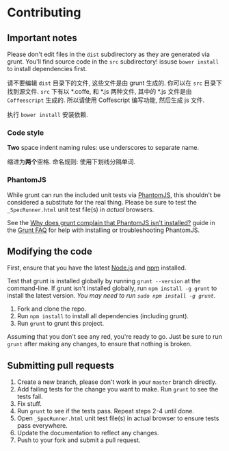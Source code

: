 # Contributing

## Important notes

Please don't edit files in the `dist` subdirectory as they are generated via grunt. You'll find source code in the `src` subdirectory!
issuse `bower install` to install dependencies first.

请不要编辑 `dist` 目录下的文件, 这些文件是由 grunt 生成的. 你可以在 `src` 目录下找到源文件.
`src` 下有以 *.coffe, 和 *.js 两种文件, 其中的 *.js 文件是由 `Coffeescript` 生成的. 所以请使用 Coffescript 编写功能, 然后生成 js 文件.

执行 `bower install` 安装依赖.

### Code style

**Two** space indent
naming rules: use underscores to separate name.

缩进为**两个**空格.
命名规则: 使用下划线分隔单词.

### PhantomJS
While grunt can run the included unit tests via [PhantomJS](http://phantomjs.org/), this shouldn't be considered a substitute for the real thing. Please be sure to test the `_SpecRunner.html` unit test file(s) in _actual_ browsers.

See the [Why does grunt complain that PhantomJS isn't installed?](https://github.com/gruntjs/grunt/blob/master/docs/faq.md#why-does-grunt-complain-that-phantomjs-isnt-installed) guide in the [Grunt FAQ](https://github.com/gruntjs/grunt/blob/master/docs/faq.md) for help with installing or troubleshooting PhantomJS.

## Modifying the code
First, ensure that you have the latest [Node.js](http://nodejs.org/) and [npm](http://npmjs.org/) installed.

Test that grunt is installed globally by running `grunt --version` at the command-line.  If grunt isn't installed globally, run `npm install -g grunt` to install the latest version. _You may need to run `sudo npm install -g grunt`._

1. Fork and clone the repo.
1. Run `npm install` to install all dependencies (including grunt).
1. Run `grunt` to grunt this project.

Assuming that you don't see any red, you're ready to go. Just be sure to run `grunt` after making any changes, to ensure that nothing is broken.

## Submitting pull requests

1. Create a new branch, please don't work in your `master` branch directly.
1. Add failing tests for the change you want to make. Run `grunt` to see the tests fail.
1. Fix stuff.
1. Run `grunt` to see if the tests pass. Repeat steps 2-4 until done.
1. Open `_SpecRunner.html` unit test file(s) in actual browser to ensure tests pass everywhere.
1. Update the documentation to reflect any changes.
1. Push to your fork and submit a pull request.
